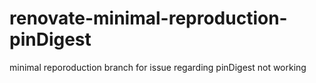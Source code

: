 # renovate-minimal-reproduction-pinDigest
minimal reporoduction branch for issue regarding pinDigest not working
